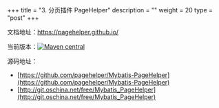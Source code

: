 +++
title = "3. 分页插件 PageHelper"
description = ""
weight = 20
type = "post"
+++

文档地址：https://pagehelper.github.io/

当前版本：[![Maven central](https://maven-badges.herokuapp.com/maven-central/com.github.pagehelper/pagehelper/badge.svg)](https://maven-badges.herokuapp.com/maven-central/com.github.pagehelper/pagehelper)

源码地址：

- [https://github.com/pagehelper/Mybatis-PageHelper](https://github.com/pagehelper/Mybatis-PageHelper)
- [http://git.oschina.net/free/Mybatis_PageHelper](http://git.oschina.net/free/Mybatis_PageHelper)
